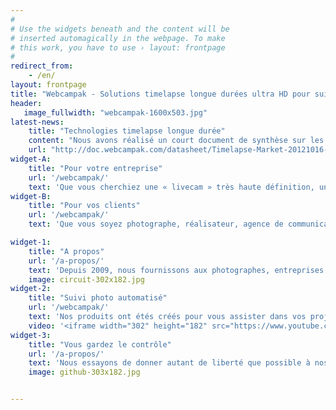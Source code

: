 ```yaml
---
#
# Use the widgets beneath and the content will be
# inserted automagically in the webpage. To make
# this work, you have to use › layout: frontpage
#
redirect_from:
    - /en/
layout: frontpage
title: "Webcampak - Solutions timelapse longue durées ultra HD pour suivi de chantiers"
header:
   image_fullwidth: "webcampak-1600x503.jpg"
latest-news:
    title: "Technologies timelapse longue durée"
    content: "Nous avons réalisé un court document de synthèse sur les différentes technologies permettant de réaliser des projets timelapse ou de suivi de chantier longue durée. Ce document dresse un état des lieux des technologies, leurs avantages/inconvénients et détaille le positionnement de nos produits vis-à-vis de ces technologies."
    url: "http://doc.webcampak.com/datasheet/Timelapse-Market-20121016-FR.pdf"
widget-A:
    title: "Pour votre entreprise"
    url: '/webcampak/'
    text: 'Que vous cherchiez une « livecam » très haute définition, un simple timelapse ou une campagne visuelle multi-axes, notre équipe mettra à votre disposition ce que les technologies timelapse ont de mieux à offrir. Notre réseau de partenaires (photographes, réalisateurs, agences) dans plusieurs pays nous permet de vous offrir des prestations de bout-en-bout dans de nombreux domaines. Le tout avec une qualité d’image incomparable et une très forte résolution (à partir de 18 mégapixels).'
widget-B:
    title: "Pour vos clients"
    url: '/webcampak/'
    text: 'Que vous soyez photographe, réalisateur, agence de communication, nous mettons à votre service notre expertise et nos solutions techniques pour vous permettre de réaliser vos projets. Nous mettons à votre disposition nos infrastructures et produits fiables, supervisés 24h/24 et plusieurs années d’expériences, qui vous permettent de livrer à vos clients des projets d’une qualité inégalée.'

widget-1:
    title: "A propos"
    url: '/a-propos/'
    text: 'Depuis 2009, nous fournissons aux photographes, entreprises de construction, communes, hôtels et centres de loisirs des solutions sécurisées et fiables de prise de photos automatisée.'
    image: circuit-302x182.jpg
widget-2:
    title: "Suivi photo automatisé"
    url: '/webcampak/'
    text: 'Nos produits ont étés créés pour vous assister dans vos projets de timelapse, de suivi photo et d’exposition touristique. Nos solutions vous permettent de capturer des images à la fréquence de votre choix et de les enregistrer localement ou au sein de nos infrastructures.'
    video: '<iframe width="302" height="182" src="https://www.youtube.com/embed/H-7A3Ol_q64" frameborder="0" controls=0 allowfullscreen></iframe>'
widget-3:
    title: "Vous gardez le contrôle"
    url: '/a-propos/'
    text: 'Nous essayons de donner autant de liberté que possible à nos clients. Tous nos produits sont livrés avec une interface graphique permettant de modifier les réglages selon vos besoins et à n’importe quel moment du projet.'
    image: github-303x182.jpg


---
```

